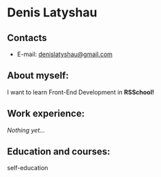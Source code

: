 # Denis Latyshau
## Contacts
* E-mail: denislatyshau@gmail.com

## About myself:
I want to learn Front-End Development in **RSSchool!** 

## Work experience:
*Nothing yet…*

## Education and courses:
self-education
